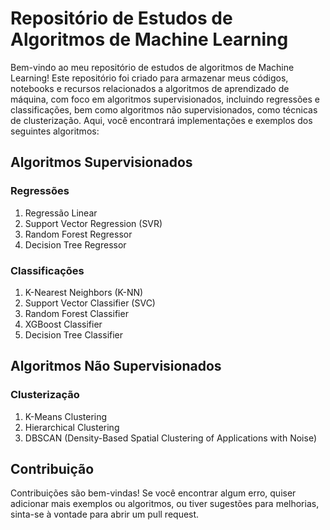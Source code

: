 # Repositório de Estudos de Algoritmos de Machine Learning

Bem-vindo ao meu repositório de estudos de algoritmos de Machine Learning! Este repositório foi criado para armazenar meus códigos, notebooks e recursos relacionados a algoritmos de aprendizado de máquina, com foco em algoritmos supervisionados, incluindo regressões e classificações, bem como algoritmos não supervisionados, como técnicas de clusterização. Aqui, você encontrará implementações e exemplos dos seguintes algoritmos:

## Algoritmos Supervisionados

### Regressões
1. Regressão Linear
2. Support Vector Regression (SVR)
3. Random Forest Regressor
4. Decision Tree Regressor

### Classificações
1. K-Nearest Neighbors (K-NN)
2. Support Vector Classifier (SVC)
3. Random Forest Classifier
4. XGBoost Classifier
5. Decision Tree Classifier

## Algoritmos Não Supervisionados

### Clusterização
1. K-Means Clustering
2. Hierarchical Clustering
3. DBSCAN (Density-Based Spatial Clustering of Applications with Noise)

## Contribuição

Contribuições são bem-vindas! Se você encontrar algum erro, quiser adicionar mais exemplos ou algoritmos, ou tiver sugestões para melhorias, sinta-se à vontade para abrir um pull request.

